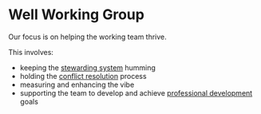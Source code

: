 # Well Working Group

Our focus is on helping the working team thrive. 

This involves:

* keeping the [stewarding system](https://loomio.gitbooks.io/loomio-cooperative-handbook/content/stewarding.html) humming
* holding the [conflict resolution](https://loomio.gitbooks.io/loomio-cooperative-handbook/content/conflict_resolution.html) process
* measuring and enhancing the vibe
* supporting the team to develop and achieve [professional development](https://loomio.gitbooks.io/loomio-cooperative-handbook/content/professional_development.html) goals